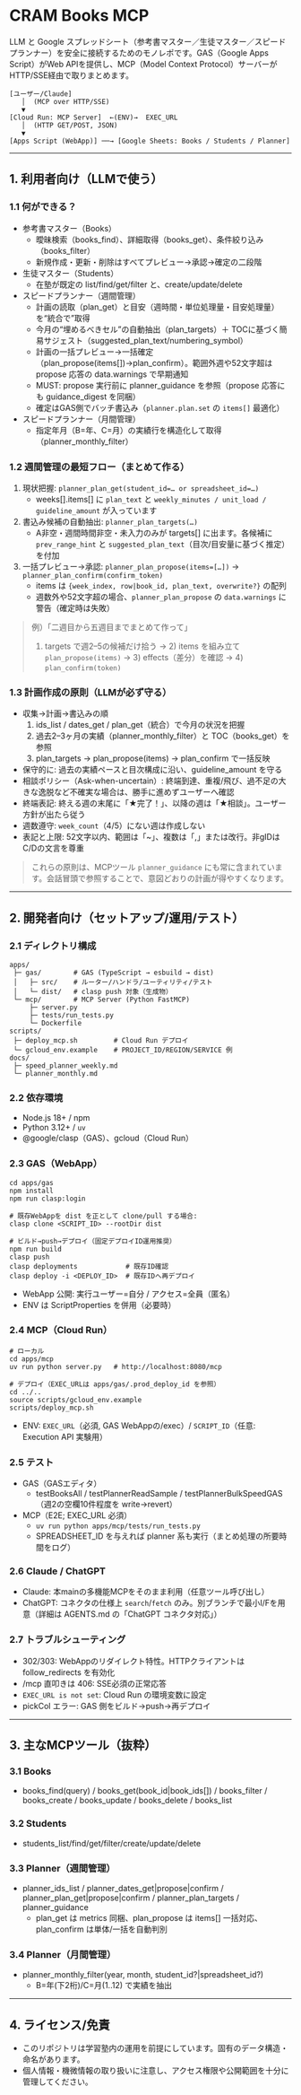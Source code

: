 # CRAM Books MCP

LLM と Google スプレッドシート（参考書マスター／生徒マスター／スピードプランナー）を安全に接続するためのモノレポです。GAS（Google Apps Script）がWeb APIを提供し、MCP（Model Context Protocol）サーバーがHTTP/SSE経由で取りまとめます。

```
[ユーザー/Claude]
   │  (MCP over HTTP/SSE)
   ▼
[Cloud Run: MCP Server]  ←(ENV)→  EXEC_URL
   │  (HTTP GET/POST, JSON)
   ▼
[Apps Script (WebApp)] ──→ [Google Sheets: Books / Students / Planner]
```

---

## 1. 利用者向け（LLMで使う）

### 1.1 何ができる？
- 参考書マスター（Books）
  - 曖昧検索（books_find）、詳細取得（books_get）、条件絞り込み（books_filter）
  - 新規作成・更新・削除はすべてプレビュー→承認→確定の二段階
- 生徒マスター（Students）
  - 在塾が既定の list/find/get/filter と、create/update/delete
- スピードプランナー（週間管理）
  - 計画の読取（plan_get）と目安（週時間・単位処理量・目安処理量）を“統合で”取得
  - 今月の“埋めるべきセル”の自動抽出（plan_targets）＋ TOCに基づく簡易サジェスト（suggested_plan_text/numbering_symbol）
  - 計画の一括プレビュー→一括確定（plan_propose(items[])→plan_confirm）。範囲外週や52文字超は propose 応答の data.warnings で早期通知
  - MUST: propose 実行前に planner_guidance を参照（propose 応答にも guidance_digest を同梱）
  - 確定はGAS側でバッチ書込み（`planner.plan.set` の `items[]` 最適化）
- スピードプランナー（月間管理）
  - 指定年月（B=年、C=月）の実績行を構造化して取得（planner_monthly_filter）

### 1.2 週間管理の最短フロー（まとめて作る）
1) 現状把握: `planner_plan_get(student_id=… or spreadsheet_id=…)`
   - weeks[].items[] に `plan_text` と `weekly_minutes / unit_load / guideline_amount` が入っています
2) 書込み候補の自動抽出: `planner_plan_targets(…)`
   - A非空・週間時間非空・未入力のみが targets[] に出ます。各候補に `prev_range_hint` と `suggested_plan_text`（目次/目安量に基づく推定）を付加
3) 一括プレビュー→承認: `planner_plan_propose(items=[…])` → `planner_plan_confirm(confirm_token)`
   - items は `{week_index, row|book_id, plan_text, overwrite?}` の配列
   - 週数外や52文字超の場合、`planner_plan_propose` の `data.warnings` に警告（確定時は失敗）

> 例）「二週目から五週目までまとめて作って」
> 1) targets で週2–5の候補だけ拾う → 2) items を組み立て `plan_propose(items)` → 3) effects（差分）を確認 → 4) `plan_confirm(token)`

### 1.3 計画作成の原則（LLMが必ず守る）
- 収集→計画→書込みの順
  1) ids_list / dates_get / plan_get（統合）で今月の状況を把握
  2) 過去2–3ヶ月の実績（planner_monthly_filter）と TOC（books_get）を参照
  3) plan_targets → plan_propose(items) → plan_confirm で一括反映
- 保守的に: 過去の実績ペースと目次構成に沿い、guideline_amount を守る
- 相談ポリシー（Ask-when-uncertain）: 終端到達、重複/飛び、過不足の大きな逸脱など不確実な場合は、勝手に進めずユーザーへ確認
- 終端表記: 終える週の末尾に「★完了！」、以降の週は「★相談」。ユーザー方針が出たら従う
- 週数遵守: `week_count`（4/5）にない週は作成しない
- 表記と上限: 52文字以内、範囲は「~」、複数は「,」または改行。非gIDはC/Dの文言を尊重

> これらの原則は、MCPツール `planner_guidance` にも常に含まれています。会話冒頭で参照することで、意図どおりの計画が得やすくなります。

---

## 2. 開発者向け（セットアップ/運用/テスト）

### 2.1 ディレクトリ構成
```
apps/
 ├─ gas/        # GAS (TypeScript → esbuild → dist)
 │   ├─ src/    # ルーター/ハンドラ/ユーティリティ/テスト
 │   └─ dist/   # clasp push 対象（生成物）
 └─ mcp/        # MCP Server (Python FastMCP)
     ├─ server.py
     ├─ tests/run_tests.py
     └─ Dockerfile
scripts/
 ├─ deploy_mcp.sh         # Cloud Run デプロイ
 └─ gcloud_env.example    # PROJECT_ID/REGION/SERVICE 例
docs/
 ├─ speed_planner_weekly.md
 └─ planner_monthly.md
```

### 2.2 依存環境
- Node.js 18+ / npm
- Python 3.12+ / `uv`
- @google/clasp（GAS）、gcloud（Cloud Run）

### 2.3 GAS（WebApp）
```
cd apps/gas
npm install
npm run clasp:login

# 既存WebAppを dist を正として clone/pull する場合:
clasp clone <SCRIPT_ID> --rootDir dist

# ビルド→push→デプロイ（固定デプロイID運用推奨）
npm run build
clasp push
clasp deployments            # 既存ID確認
clasp deploy -i <DEPLOY_ID>  # 既存IDへ再デプロイ
```
- WebApp 公開: 実行ユーザー=自分 / アクセス=全員（匿名）
- ENV は ScriptProperties を併用（必要時）

### 2.4 MCP（Cloud Run）
```
# ローカル
cd apps/mcp
uv run python server.py   # http://localhost:8080/mcp

# デプロイ（EXEC_URLは apps/gas/.prod_deploy_id を参照）
cd ../..
source scripts/gcloud_env.example
scripts/deploy_mcp.sh
```
- ENV: `EXEC_URL`（必須, GAS WebAppの/exec）/ `SCRIPT_ID`（任意: Execution API 実験用）

### 2.5 テスト
- GAS（GASエディタ）
  - testBooksAll / testPlannerReadSample / testPlannerBulkSpeedGAS（週2の空欄10件程度を write→revert）
- MCP（E2E; EXEC_URL 必須）
  - `uv run python apps/mcp/tests/run_tests.py`
  - SPREADSHEET_ID を与えれば planner 系も実行（まとめ処理の所要時間をログ）

### 2.6 Claude / ChatGPT
- Claude: 本mainの多機能MCPをそのまま利用（任意ツール呼び出し）
- ChatGPT: コネクタの仕様上 `search`/`fetch` のみ。別ブランチで最小I/Fを用意（詳細は AGENTS.md の「ChatGPT コネクタ対応」）

### 2.7 トラブルシューティング
- 302/303: WebAppのリダイレクト特性。HTTPクライアントは follow_redirects を有効化
- /mcp 直叩きは 406: SSE必須の正常応答
- `EXEC_URL is not set`: Cloud Run の環境変数に設定
- pickCol エラー: GAS 側をビルド→push→再デプロイ

---

## 3. 主なMCPツール（抜粋）

### 3.1 Books
- books_find(query) / books_get(book_id|book_ids[]) / books_filter / books_create / books_update / books_delete / books_list

### 3.2 Students
- students_list/find/get/filter/create/update/delete

### 3.3 Planner（週間管理）
- planner_ids_list / planner_dates_get|propose|confirm / planner_plan_get|propose|confirm / planner_plan_targets / planner_guidance
  - plan_get は metrics 同梱、plan_propose は items[] 一括対応、plan_confirm は単体/一括を自動判別

### 3.4 Planner（月間管理）
- planner_monthly_filter(year, month, student_id?|spreadsheet_id?)
  - B=年(下2桁)/C=月(1..12) で実績を抽出

---

## 4. ライセンス/免責
- このリポジトリは学習塾内の運用を前提にしています。固有のデータ構造・命名があります。
- 個人情報・機微情報の取り扱いに注意し、アクセス権限や公開範囲を十分に管理してください。
